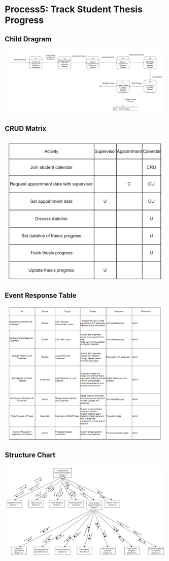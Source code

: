# Process5: Track Student Thesis Progress
## Child Dragram
![Child Diagram](Images/TOBE_Physical_ChildDiagram_Process5.png)
## CRUD Matrix
![CRUD](Images/TOBE_Physical_CRUD5.png)
## Event Response Table
![Event Response Table](Images/TOBE_Physical_EventResponseTable5.png)
## Structure Chart
![Structure Chart](Images/TOBE_Physical_StructureChart5.png)
